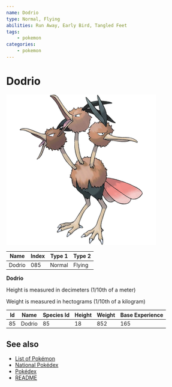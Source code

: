 ```yaml
---
name: Dodrio
type: Normal, Flying
abilities: Run Away, Early Bird, Tangled Feet
tags:
    - pokemon
categories:
    - pokemon
---
```


# Dodrio


![Dodrio](images/085.png)

| **Name** | **Index** | **Type 1** | **Type 2** |
|----|----|----|----|
| Dodrio | 085 | Normal | Flying  |

**Dodrio** 


Height is measured in decimeters (1/10th of a meter)

Weight is measured in hectograms (1/10th of a kilogram)

| **Id** | **Name** | **Species Id** | **Height** | **Weight** | **Base Experience** |
|--------|----------|----------------|------------|------------|---------------------|
| 85 | Dodrio | 85 | 18 | 852 | 165 |


## See also

- [List of Pokémon](../pokemon.md)
- [National Pokédex](../national_pokedex.md)
- [Pokédex](../pokedex.md)
- [README](../README.md)
